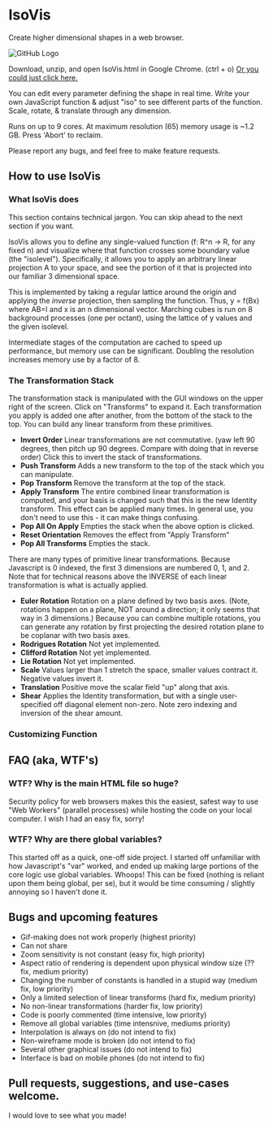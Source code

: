 # IsoVis
Create higher dimensional shapes in a web browser.

![GitHub Logo](/image2.png)

Download, unzip, and open IsoVis.html in Google Chrome. (ctrl + o) [Or you could just click here.](https://rawgit.com/csp256/IsoVis/master/IsoVis.html)

You can edit every parameter defining the shape in real time. Write your own JavaScript function & adjust "iso" to see different parts of the function. Scale, rotate, & translate through any dimension.

Runs on up to 9 cores. At maximum resolution (65) memory usage is ~1.2 GB. Press 'Abort' to reclaim.

Please report any bugs, and feel free to make feature requests.

## How to use IsoVis

### What IsoVis does

This section contains technical jargon. You can skip ahead to the next section if you want.

IsoVis allows you to define any single-valued function (f: R^n → R, for any fixed n) and visualize where that function crosses some boundary value (the "isolevel"). Specifically, it allows you to apply an arbitrary linear projection A to your space, and see the portion of it that is projected into our familiar 3 dimensional space. 

This is implemented by taking a regular lattice around the origin and applying the *inverse* projection, then sampling the function. Thus, y = f(Bx) where AB=I and x is an n dimensional vector. Marching cubes is run on 8 background processes (one per octant), using the lattice of y values and the given isolevel.

Intermediate stages of the computation are cached to speed up performance, but memory use can be significant. Doubling the resolution increases memory use by a factor of 8.

### The Transformation Stack

The transformation stack is manipulated with the GUI windows on the upper right of the screen. Click on "Transforms" to expand it. Each transformation you apply is added one after another, from the bottom of the stack to the top. You can build any linear transform from these primitives.

* __Invert Order__ Linear transformations are not commutative. (yaw left 90 degrees, then pitch up 90 degrees. Compare with doing that in reverse order) Click this to invert the stack of transformations. 
* __Push Transform__ Adds a new transform to the top of the stack which you can manipulate.
* __Pop Transform__ Remove the transform at the top of the stack.
* __Apply Transform__ The entire combined linear transformation is computed, and your basis is changed such that this is the new Identity transform. This effect can be applied many times. In general use, you don't need to use this - it can make things confusing.
* __Pop All On Apply__ Empties the stack when the above option is clicked. 
* __Reset Orientation__ Removes the effect from "Apply Transform"
* __Pop All Transforms__ Empties the stack. 

There are many types of primitive linear transformations. Because Javascript is 0 indexed, the first 3 dimensions are numbered 0, 1, and 2. Note that for technical reasons above the INVERSE of each linear transformation is what is actually applied.

* __Euler Rotation__ Rotation on a plane defined by two basis axes. (Note, rotations happen on a plane, NOT around a direction; it only seems that way in 3 dimensions.) Because you can combine multiple rotations, you can generate any rotation by first projecting the desired rotation plane to be coplanar with two basis axes. 
* __Rodrigues Rotation__ Not yet implemented. 
* __Clifford Rotation__ Not yet implemented.
* __Lie Rotation__ Not yet implemented. 
* __Scale__ Values larger than 1 stretch the space, smaller values contract it. Negative values invert it. 
* __Translation__ Positive move the scalar field "up" along that axis.
* __Shear__ Applies the Identity transformation, but with a single user-specified off diagonal element non-zero. Note zero indexing and inversion of the shear amount.

### Customizing Function



## FAQ (aka, WTF's)

### WTF? Why is the main HTML file so huge? 

Security policy for web browsers makes this the easiest, safest way to use "Web Workers" (parallel processes) while hosting the code on your local computer. I wish I had an easy fix, sorry!

### WTF? Why are there global variables? 

This started off as a quick, one-off side project. I started off unfamiliar with how Javascript's "var" worked, and ended up making large portions of the core logic use global variables. Whoops! This can be fixed (nothing is reliant upon them being global, per se), but it would be time consuming / slightly annoying so I haven't done it. 

## Bugs and upcoming features

* Gif-making does not work properly (highest priority)
* Can not share
* Zoom sensitivity is not constant (easy fix, high priority)
* Aspect ratio of rendering is dependent upon physical window size (?? fix, medium priority)
* Changing the number of constants is handled in a stupid way (medium fix, low priority)
* Only a limited selection of linear transforms (hard fix, medium priority)
* No non-linear transformations (harder fix, low priority)
* Code is poorly commented (time intensive, low priority)
* Remove all global variables (time intensnive, mediums priority) 
* Interpolation is always on (do not intend to fix)
* Non-wireframe mode is broken (do not intend to fix)
* Several other graphical issues (do not intend to fix)
* Interface is bad on mobile phones (do not intend to fix)

## Pull requests, suggestions, and use-cases welcome.

I would love to see what you made!
